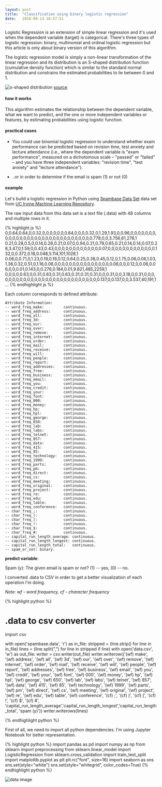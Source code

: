 ```yaml
---
layout: post
title:  "Classification using binary logistic regression"
date:   2018-09-14 16:57:51
---
```


Logistic Regression is an extension of simple linear regression  and it's used when the dependent variable (target) is categorical. There's three types of logistic regression: binary, multinomial and ordinal logistic regression but this article is only about binary version of this algorithm.


The logistic regression model is simply a non-linear transformation of the linear regression and its distribution is an S-shaped distribution function (cumulative density function) which is similar to the standard
normal distribution and constrains the estimated probabilities to lie between 0
and 1.

![s-shaped distribution](http://blog.datumbox.com/wp-content/uploads/2013/11/multinomial-logistic-regression.png)
[source][s-shaped]

#### how it works

This algorithm estimates the relationship between the dependent variable, what we want to predict, and the one or more independent variables or features, by estimating probabilities using logistic function.


#### practical cases

* You could use binomial logistic regression to understand whether exam performance can be predicted based on revision time, test anxiety and lecture attendance (i.e., where the dependent variable is "exam performance", measured on a dichotomous scale – "passed" or "failed" – and you have three independent variables: "revision time", "test anxiety" and "lecture attendance").

* ..or in order to determine if the email is spam (1) or not (0)

#### example

Let's build a logistic regression in Python using [Spambase Data Set][dataset] data set from [UC Irvine Machine Learning Repository][data].

The raw input data from this data set is a text file (.data) with 48 columns and multiple rows in it.

{% highlight js %}
0,0.64,0.64,0,0.32,0,0,0,0,0,0,0.64,0,0,0,0.32,0,1.29,1.93,0,0.96,0,0,0,0,0,0,0,0,0,0,0,0,0,0,0,0,0,0,0,0,0,0,0,0,0,0,0,0,0,0,0.778,0,0,3.756,61,278,1
0.21,0.28,0.5,0,0.14,0.28,0.21,0.07,0,0.94,0.21,0.79,0.65,0.21,0.14,0.14,0.07,0.28,3.47,0,1.59,0,0.43,0.43,0,0,0,0,0,0,0,0,0,0,0,0,0.07,0,0,0,0,0,0,0,0,0,0,0,0,0.132,0,0.372,0.18,0.048,5.114,101,1028,1
0.06,0,0.71,0,1.23,0.19,0.19,0.12,0.64,0.25,0.38,0.45,0.12,0,1.75,0.06,0.06,1.03,1.36,0.32,0.51,0,1.16,0.06,0,0,0,0,0,0,0,0,0,0,0,0,0,0,0,0.06,0,0,0.12,0,0.06,0.06,0,0,0.01,0.143,0,0.276,0.184,0.01,9.821,485,2259,1
0,0,0,0,0.63,0,0.31,0.63,0.31,0.63,0.31,0.31,0.31,0,0,0.31,0,0,3.18,0,0.31,0,0,0,0,0,0,0,0,0,0,0,0,0,0,0,0,0,0,0,0,0,0,0,0,0,0,0,0,0.137,0,0.137,0,0,3.537,40,191,1
...
{% endhighlight js %}


Each column corresponds to defined attribute:

```
Attribute Information:
-- word_freq_make:         continuous.
-- word_freq_address:      continuous.
-- word_freq_all:          continuous.
-- word_freq_3d:           continuous.
-- word_freq_our:          continuous.
-- word_freq_over:         continuous.
-- word_freq_remove:       continuous.
-- word_freq_internet:     continuous.
-- word_freq_order:        continuous.
-- word_freq_mail:         continuous.
-- word_freq_receive:      continuous.
-- word_freq_will:         continuous.
-- word_freq_people:       continuous.
-- word_freq_report:       continuous.
-- word_freq_addresses:    continuous.
-- word_freq_free:         continuous.
-- word_freq_business:     continuous.
-- word_freq_email:        continuous.
-- word_freq_you:          continuous.
-- word_freq_credit:       continuous.
-- word_freq_your:         continuous.
-- word_freq_font:         continuous.
-- word_freq_000:          continuous.
-- word_freq_money:        continuous.
-- word_freq_hp:           continuous.
-- word_freq_hpl:          continuous.
-- word_freq_george:       continuous.
-- word_freq_650:          continuous.
-- word_freq_lab:          continuous.
-- word_freq_labs:         continuous.
-- word_freq_telnet:       continuous.
-- word_freq_857:          continuous.
-- word_freq_data:         continuous.
-- word_freq_415:          continuous.
-- word_freq_85:           continuous.
-- word_freq_technology:   continuous.
-- word_freq_1999:         continuous.
-- word_freq_parts:        continuous.
-- word_freq_pm:           continuous.
-- word_freq_direct:       continuous.
-- word_freq_cs:           continuous.
-- word_freq_meeting:      continuous.
-- word_freq_original:     continuous.
-- word_freq_project:      continuous.
-- word_freq_re:           continuous.
-- word_freq_edu:          continuous.
-- word_freq_table:        continuous.
-- word_freq_conference:   continuous.
-- char_freq_;:            continuous.
-- char_freq_(:            continuous.
-- char_freq_[:            continuous.
-- char_freq_!:            continuous.
-- char_freq_$:            continuous.
-- char_freq_#:            continuous.
-- capital_run_length_average: continuous.
-- capital_run_length_longest: continuous.
-- capital_run_length_total:   continuous.
-- spam_or_not: binary.
```
**predict variable**:

Spam (y): The given email is spam or not? (1) -- yes, (0) -- no.

I converted .data to CSV in order to get a better visualization of each operation I'm doing.  

*Note: wf - word frequency, cf - character frequency*

{% highlight python %}

# .data to csv converter

import csv

with open('spambase.data', 'r') as in_file:
    stripped = (line.strip() for line in in_file)
    lines = (line.split(",") for line in stripped if line)
    with open('data.csv', 'w') as out_file:
        writer = csv.writer(out_file)
        writer.writerow(('(wf) make', '(wf) address', '(wf) all', '(wf) 3d', '(wf) our', '(wf) over', '(wf) remove', '(wf) internet', '(wf) order', '(wf) mail', '(wf) receive', '(wf) will', '(wf) people', '(wf) report', '(wf) addresses', '(wf) free', '(wf) business', '(wf) email', '(wf) you', '(wf) credit', '(wf) your', '(wf) font', '(wf) 000', '(wf) money', '(wf) hp', '(wf) hpl', '(wf) george', '(wf) 650', '(wf) lab', '(wf) labs', '(wf) telnet', '(wf) 857', '(wf) data', '(wf) 415', '(wf) 85', '(wf) technology', '(wf) 1999', '(wf) parts', '(wf) pm', '(wf) direct', '(wf) cs', '(wf) meeting', '(wf) original', '(wf) project', '(wf) re', '(wf) edu', '(wf) table', '(wf) conference', '(cf) ;', '(cf) )', '(cf) [', '(сf) !', '(cf) $', '(cf) #', 'capital_run_length_average','capital_run_length_longest','capital_run_length_total',  'spam (y)'))
        writer.writerows(lines)


{% endhighlight python %}

First of all, we need to import all python dependencies. I'm using Jupyter Notebook for better representation.

{% highlight python %}
import pandas as pd
import numpy as np
from sklearn import preprocessing
from sklearn.linear_model import LogisticRegression
from sklearn.cross_validation import train_test_split
import matplotlib.pyplot as plt
plt.rc("font", size=16)
import seaborn as sns
sns.set(style="white")
sns.set(style="whitegrid", color_codes=True)
{% endhighlight python %}

![data image](https://akinariobi.github.io/assets/img/classification-using-binary-logistic-regression/1.png)





[s-shaped]: http://blog.datumbox.com/wp-content/uploads/2013/11/multinomial-logistic-regression.png
[data]: http://archive.ics.uci.edu/ml/index.php
[dataset]: https://archive.ics.uci.edu/ml/datasets/spambase
